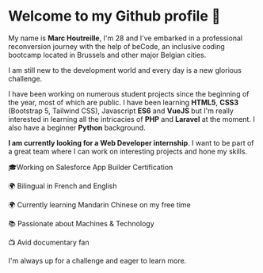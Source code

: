 
# Welcome to my Github profile 💾

My name is **Marc Houtreille**, I'm 28 and I've embarked in a professional reconversion journey with the help of beCode, an inclusive coding bootcamp located in Brussels and other major Belgian cities.

I am still new to the development world and every day is a new glorious challenge.

I have been working on numerous student projects since the beginning of the year, most of which are public. I have been learning **HTML5**, **CSS3** (Bootstrap 5, Tailwind CSS), Javascript **ES6** and **VueJS** but I'm really interested in learning all the intricacies of **PHP** and **Laravel** at the moment. I also have a beginner **Python** background.

**I am currently looking for a Web Developer internship**. I want to be part of a great team where I can work on interesting projects and hone my skills.



🎓Working on Salesforce App Builder Certification

🌍 Bilingual in French and English

🌍 Currently learning Mandarin Chinese on my free time

📚 Passionate about Machines & Technology

📺 Avid documentary fan


I'm always up for a challenge and eager to learn more.
